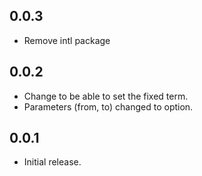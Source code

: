 ## 0.0.3

* Remove intl package

## 0.0.2

* Change to be able to set the fixed term.
* Parameters (from, to) changed to option.

## 0.0.1

* Initial release.

